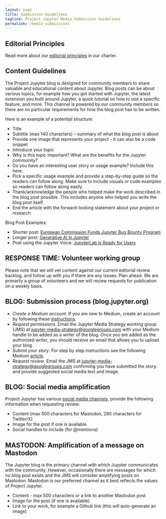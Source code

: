 ```yaml
---
layout: page
title: Submission Guidelines
tagline: Project Jupyter Media Submission Guidelines
permalink: /media_submissions
---
```


## Editorial Principles
Read more about our [editorial principles](https://jupyter.org/governance/charters/MediaStrategyCharter.html) in our charter.

## Content Guidelines
The Project Jupyter blog is designed for community members to share valuable and educational content about Jupyter. Blog posts can be about various topics, for example how you got started with Jupyter, the latest extension you built around Jupyter, a quick tutorial on how to use a specific feature, and more. This channel is powered by our community members so there are no particular requirements for how the blog post has to be written. 

Here is an example of a potential structure:

- Title
- Subtitle (max 140 characters) – summary of what the blog post is about
- Provide one image that represents your project - it can also be a code snippet
- Introduce your topic
- Why is this topic important? What are the benefits for the Jupyter community?
- Do you have an interesting user story or usage example? Include this here.
- Pick a specific usage example and provide a step-by-step guide so the readers can follow along. Make sure to include visuals or
  code examples so readers can follow along easily.
- Thank/acknowledge the people who helped make the work described in the blog post possible. This includes anyone who helped you
  write the blog post itself.
- End the article with the forward-looking statement about your project or research

Blog Post Examples:
- Shorter post: [European Commission Funds Jupyter Bug Bounty Program](https://blog.jupyter.org/european-commission-funds-jupyter-bug-bounty-program-b7b96f9831e6)
- Longer post: [Generative AI in Jupyter](https://blog.jupyter.org/generative-ai-in-jupyter-3f7174824862)
- Post using the Jupyter Voice: [JupyterLab is Ready for Users](https://blog.jupyter.org/jupyterlab-is-ready-for-users-5a6f039b8906)

## RESPONSE TIME: Volunteer working group
Please note that we will vet content against our current editorial review backlog, and follow up with you if there are any issues. Plan ahead. We are primarily a group of volunteers and we will review requests for publication on a weekly basis.

## BLOG: Submission process (blog.jupyter.org)
- *Create a Medium account*. If you are new to Medium, create an account by following these [instructions](https://help.medium.com/hc/en-us/articles/115004915268-Sign-in-or-sign-up-to-Medium).
- *Request permissions*. Email the Jupyter Media Strategy working group (JMS)  at jupyter-media-strategy@googlegroups.com with your Medium handle to be added as a writer of the blog. Once you are added as the authorized writer, you should receive an email that allows you to upload your blog.
- *Submit your story*. For step by step instructions see the following Medium [article](https://help.medium.com/hc/en-us/articles/213904978-Add-a-draft-or-post-to-publication).
- *Request review*. Email the JMS at jupyter-media-strategy@googlegroups.com confirming you have submitted the story.  and provide suggested social media text and image.

## BLOG: Social media amplification
Project Jupyter has various [social media channels](/social), provide the following information when requesting review:
- Content (max 500 characters for Mastodon, 280 characters for Twitter/X)
- Image for the post if one is available
- Social handles to include (for @mentions)

## MASTODON: Amplification of a message on Mastodon
The Jupyter blog is the primary channel with which Jupyter communicates with the community. However, occasionally there are messages for which no blog post exists and the JMS will consider amplifying posts on Mastodon.  Mastodon is our preferred channel as it best reflects the values of Project Jupyter.
- Content - max 500 characters or a link to another Mastodon post
- Image for the post (if one is available)
- Link to your work, for example a Github link (this will auto-generate an image)
